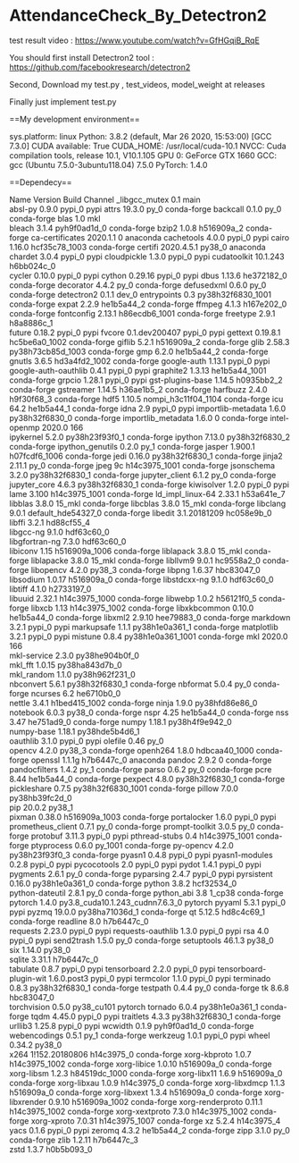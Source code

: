 # AttendanceCheck_By_Detectron2

test result video : https://www.youtube.com/watch?v=GfHGqiB_RqE

You should first install Detectron2 tool : https://github.com/facebookresearch/detectron2

Second, Download my test.py , test_videos, model_weight at releases

Finally just implement test.py


==My development environment==

sys.platform: linux
Python: 3.8.2 (default, Mar 26 2020, 15:53:00) [GCC 7.3.0]
CUDA available: True
CUDA_HOME: /usr/local/cuda-10.1
NVCC: Cuda compilation tools, release 10.1, V10.1.105
GPU 0: GeForce GTX 1660
GCC: gcc (Ubuntu 7.5.0-3ubuntu118.04) 7.5.0
PyTorch: 1.4.0

==Dependecy==

Name                    Version                   Build  Channel
_libgcc_mutex             0.1                        main  
absl-py                   0.9.0                    pypi_0    pypi
attrs                     19.3.0                     py_0    conda-forge
backcall                  0.1.0                      py_0    conda-forge
blas                      1.0                         mkl  
bleach                    3.1.4              pyh9f0ad1d_0    conda-forge
bzip2                     1.0.8                h516909a_2    conda-forge
ca-certificates           2020.1.1                      0    anaconda
cachetools                4.0.0                    pypi_0    pypi
cairo                     1.16.0            hcf35c78_1003    conda-forge
certifi                   2020.4.5.1               py38_0    anaconda
chardet                   3.0.4                    pypi_0    pypi
cloudpickle               1.3.0                    pypi_0    pypi
cudatoolkit               10.1.243             h6bb024c_0  
cycler                    0.10.0                   pypi_0    pypi
cython                    0.29.16                  pypi_0    pypi
dbus                      1.13.6               he372182_0    conda-forge
decorator                 4.4.2                      py_0    conda-forge
defusedxml                0.6.0                      py_0    conda-forge
detectron2                0.1.1                     dev_0    <develop>
entrypoints               0.3             py38h32f6830_1001    conda-forge
expat                     2.2.9                he1b5a44_2    conda-forge
ffmpeg                    4.1.3                h167e202_0    conda-forge
fontconfig                2.13.1            h86ecdb6_1001    conda-forge
freetype                  2.9.1                h8a8886c_1  
future                    0.18.2                   pypi_0    pypi
fvcore                    0.1.dev200407            pypi_0    pypi
gettext                   0.19.8.1          hc5be6a0_1002    conda-forge
giflib                    5.2.1                h516909a_2    conda-forge
glib                      2.58.3          py38h73cb85d_1003    conda-forge
gmp                       6.2.0                he1b5a44_2    conda-forge
gnutls                    3.6.5             hd3a4fd2_1002    conda-forge
google-auth               1.13.1                   pypi_0    pypi
google-auth-oauthlib      0.4.1                    pypi_0    pypi
graphite2                 1.3.13            he1b5a44_1001    conda-forge
grpcio                    1.28.1                   pypi_0    pypi
gst-plugins-base          1.14.5               h0935bb2_2    conda-forge
gstreamer                 1.14.5               h36ae1b5_2    conda-forge
harfbuzz                  2.4.0                h9f30f68_3    conda-forge
hdf5                      1.10.5          nompi_h3c11f04_1104    conda-forge
icu                       64.2                 he1b5a44_1    conda-forge
idna                      2.9                      pypi_0    pypi
importlib-metadata        1.6.0            py38h32f6830_0    conda-forge
importlib_metadata        1.6.0                         0    conda-forge
intel-openmp              2020.0                      166  
ipykernel                 5.2.0            py38h23f93f0_1    conda-forge
ipython                   7.13.0           py38h32f6830_2    conda-forge
ipython_genutils          0.2.0                      py_1    conda-forge
jasper                    1.900.1           h07fcdf6_1006    conda-forge
jedi                      0.16.0           py38h32f6830_1    conda-forge
jinja2                    2.11.1                     py_0    conda-forge
jpeg                      9c                h14c3975_1001    conda-forge
jsonschema                3.2.0            py38h32f6830_1    conda-forge
jupyter_client            6.1.2                      py_0    conda-forge
jupyter_core              4.6.3            py38h32f6830_1    conda-forge
kiwisolver                1.2.0                    pypi_0    pypi
lame                      3.100             h14c3975_1001    conda-forge
ld_impl_linux-64          2.33.1               h53a641e_7  
libblas                   3.8.0                    15_mkl    conda-forge
libcblas                  3.8.0                    15_mkl    conda-forge
libclang                  9.0.1           default_hde54327_0    conda-forge
libedit                   3.1.20181209         hc058e9b_0  
libffi                    3.2.1                hd88cf55_4  
libgcc-ng                 9.1.0                hdf63c60_0  
libgfortran-ng            7.3.0                hdf63c60_0  
libiconv                  1.15              h516909a_1006    conda-forge
liblapack                 3.8.0                    15_mkl    conda-forge
liblapacke                3.8.0                    15_mkl    conda-forge
libllvm9                  9.0.1                hc9558a2_0    conda-forge
libopencv                 4.2.0                    py38_3    conda-forge
libpng                    1.6.37               hbc83047_0  
libsodium                 1.0.17               h516909a_0    conda-forge
libstdcxx-ng              9.1.0                hdf63c60_0  
libtiff                   4.1.0                h2733197_0  
libuuid                   2.32.1            h14c3975_1000    conda-forge
libwebp                   1.0.2                h56121f0_5    conda-forge
libxcb                    1.13              h14c3975_1002    conda-forge
libxkbcommon              0.10.0               he1b5a44_0    conda-forge
libxml2                   2.9.10               hee79883_0    conda-forge
markdown                  3.2.1                    pypi_0    pypi
markupsafe                1.1.1            py38h1e0a361_1    conda-forge
matplotlib                3.2.1                    pypi_0    pypi
mistune                   0.8.4           py38h1e0a361_1001    conda-forge
mkl                       2020.0                      166  
mkl-service               2.3.0            py38he904b0f_0  
mkl_fft                   1.0.15           py38ha843d7b_0  
mkl_random                1.1.0            py38h962f231_0  
nbconvert                 5.6.1            py38h32f6830_1    conda-forge
nbformat                  5.0.4                      py_0    conda-forge
ncurses                   6.2                  he6710b0_0  
nettle                    3.4.1             h1bed415_1002    conda-forge
ninja                     1.9.0            py38hfd86e86_0  
notebook                  6.0.3                    py38_0    conda-forge
nspr                      4.25                 he1b5a44_0    conda-forge
nss                       3.47                 he751ad9_0    conda-forge
numpy                     1.18.1           py38h4f9e942_0  
numpy-base                1.18.1           py38hde5b4d6_1  
oauthlib                  3.1.0                    pypi_0    pypi
olefile                   0.46                       py_0  
opencv                    4.2.0                    py38_3    conda-forge
openh264                  1.8.0             hdbcaa40_1000    conda-forge
openssl                   1.1.1g               h7b6447c_0    anaconda
pandoc                    2.9.2                         0    conda-forge
pandocfilters             1.4.2                      py_1    conda-forge
parso                     0.6.2                      py_0    conda-forge
pcre                      8.44                 he1b5a44_0    conda-forge
pexpect                   4.8.0            py38h32f6830_1    conda-forge
pickleshare               0.7.5           py38h32f6830_1001    conda-forge
pillow                    7.0.0            py38hb39fc2d_0  
pip                       20.0.2                   py38_1  
pixman                    0.38.0            h516909a_1003    conda-forge
portalocker               1.6.0                    pypi_0    pypi
prometheus_client         0.7.1                      py_0    conda-forge
prompt-toolkit            3.0.5                      py_0    conda-forge
protobuf                  3.11.3                   pypi_0    pypi
pthread-stubs             0.4               h14c3975_1001    conda-forge
ptyprocess                0.6.0                   py_1001    conda-forge
py-opencv                 4.2.0            py38h23f93f0_3    conda-forge
pyasn1                    0.4.8                    pypi_0    pypi
pyasn1-modules            0.2.8                    pypi_0    pypi
pycocotools               2.0                      pypi_0    pypi
pydot                     1.4.1                    pypi_0    pypi
pygments                  2.6.1                      py_0    conda-forge
pyparsing                 2.4.7                    pypi_0    pypi
pyrsistent                0.16.0           py38h1e0a361_0    conda-forge
python                    3.8.2                hcf32534_0  
python-dateutil           2.8.1                      py_0    conda-forge
python_abi                3.8                      1_cp38    conda-forge
pytorch                   1.4.0           py3.8_cuda10.1.243_cudnn7.6.3_0    pytorch
pyyaml                    5.3.1                    pypi_0    pypi
pyzmq                     19.0.0           py38ha71036d_1    conda-forge
qt                        5.12.5               hd8c4c69_1    conda-forge
readline                  8.0                  h7b6447c_0  
requests                  2.23.0                   pypi_0    pypi
requests-oauthlib         1.3.0                    pypi_0    pypi
rsa                       4.0                      pypi_0    pypi
send2trash                1.5.0                      py_0    conda-forge
setuptools                46.1.3                   py38_0  
six                       1.14.0                   py38_0  
sqlite                    3.31.1               h7b6447c_0  
tabulate                  0.8.7                    pypi_0    pypi
tensorboard               2.2.0                    pypi_0    pypi
tensorboard-plugin-wit    1.6.0.post3              pypi_0    pypi
termcolor                 1.1.0                    pypi_0    pypi
terminado                 0.8.3            py38h32f6830_1    conda-forge
testpath                  0.4.4                      py_0    conda-forge
tk                        8.6.8                hbc83047_0  
torchvision               0.5.0                py38_cu101    pytorch
tornado                   6.0.4            py38h1e0a361_1    conda-forge
tqdm                      4.45.0                   pypi_0    pypi
traitlets                 4.3.3            py38h32f6830_1    conda-forge
urllib3                   1.25.8                   pypi_0    pypi
wcwidth                   0.1.9              pyh9f0ad1d_0    conda-forge
webencodings              0.5.1                      py_1    conda-forge
werkzeug                  1.0.1                    pypi_0    pypi
wheel                     0.34.2                   py38_0  
x264                      1!152.20180806       h14c3975_0    conda-forge
xorg-kbproto              1.0.7             h14c3975_1002    conda-forge
xorg-libice               1.0.10               h516909a_0    conda-forge
xorg-libsm                1.2.3             h84519dc_1000    conda-forge
xorg-libx11               1.6.9                h516909a_0    conda-forge
xorg-libxau               1.0.9                h14c3975_0    conda-forge
xorg-libxdmcp             1.1.3                h516909a_0    conda-forge
xorg-libxext              1.3.4                h516909a_0    conda-forge
xorg-libxrender           0.9.10            h516909a_1002    conda-forge
xorg-renderproto          0.11.1            h14c3975_1002    conda-forge
xorg-xextproto            7.3.0             h14c3975_1002    conda-forge
xorg-xproto               7.0.31            h14c3975_1007    conda-forge
xz                        5.2.4                h14c3975_4  
yacs                      0.1.6                    pypi_0    pypi
zeromq                    4.3.2                he1b5a44_2    conda-forge
zipp                      3.1.0                      py_0    conda-forge
zlib                      1.2.11               h7b6447c_3  
zstd                      1.3.7                h0b5b093_0  

